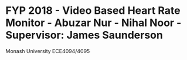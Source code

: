 # FYP 2018 - Video Based Heart Rate Monitor - Abuzar Nur - Nihal Noor - Supervisor: James Saunderson
Monash University ECE4094/4095
